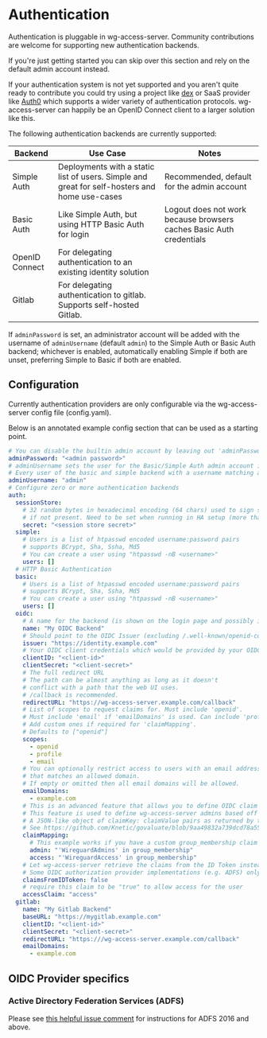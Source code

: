 # Authentication

Authentication is pluggable in wg-access-server. Community contributions are welcome
for supporting new authentication backends.

If you're just getting started you can skip over this section and rely on the default
admin account instead.

If your authentication system is not yet supported and you aren't quite ready to
contribute you could try using a project like [dex](https://github.com/dexidp/dex)
or SaaS provider like [Auth0](https://auth0.com/) which supports a wider variety of
authentication protocols. wg-access-server can happily be an OpenID Connect client
to a larger solution like this.

The following authentication backends are currently supported:

| Backend        | Use Case                                                                                      | Notes                                                               |
|----------------|-----------------------------------------------------------------------------------------------|---------------------------------------------------------------------|
| Simple Auth    | Deployments with a static list of users. Simple and great for self-hosters and home use-cases | Recommended, default for the admin account                          |
| Basic Auth     | Like Simple Auth, but using HTTP Basic Auth for login                                         | Logout does not work because browsers caches Basic Auth credentials |
| OpenID Connect | For delegating authentication to an existing identity solution                                |                                                                     |
| Gitlab         | For delegating authentication to gitlab. Supports self-hosted Gitlab.                         |                                                                     |

If `adminPassword` is set, an administrator account will be added with the username of `adminUsername` (default `admin`)
to the Simple Auth or Basic Auth backend; whichever is enabled, automatically enabling Simple if both are unset,
preferring Simple to Basic if both are enabled.

## Configuration

Currently authentication providers are only configurable via the wg-access-server
config file (config.yaml).

Below is an annotated example config section that can be used as a starting point.

```yaml
# You can disable the builtin admin account by leaving out 'adminPassword'. Requires another backend to be configured.
adminPassword: "<admin password>"
# adminUsername sets the user for the Basic/Simple Auth admin account if adminPassword is set.
# Every user of the basic and simple backend with a username matching adminUsername will have admin privileges.
adminUsername: "admin"
# Configure zero or more authentication backends
auth:
  sessionStore:
    # 32 random bytes in hexadecimal encoding (64 chars) used to sign session cookies. It's generated randomly
    # if not present. Need to be set when running in HA setup (more than one replica)
    secret: "<session store secret>"
  simple:
    # Users is a list of htpasswd encoded username:password pairs
    # supports BCrypt, Sha, Ssha, Md5
    # You can create a user using "htpasswd -nB <username>"
    users: []
  # HTTP Basic Authentication
  basic:
    # Users is a list of htpasswd encoded username:password pairs
    # supports BCrypt, Sha, Ssha, Md5
    # You can create a user using "htpasswd -nB <username>"
    users: []
  oidc:
    # A name for the backend (is shown on the login page and possibly in the devices list of the 'all devices' admin page)
    name: "My OIDC Backend"
    # Should point to the OIDC Issuer (excluding /.well-known/openid-configuration)
    issuer: "https://identity.example.com"
    # Your OIDC client credentials which would be provided by your OIDC provider
    clientID: "<client-id>"
    clientSecret: "<client-secret>"
    # The full redirect URL
    # The path can be almost anything as long as it doesn't
    # conflict with a path that the web UI uses.
    # /callback is recommended.
    redirectURL: "https://wg-access-server.example.com/callback"
    # List of scopes to request claims for. Must include 'openid'.
    # Must include 'email' if 'emailDomains' is used. Can include 'profile' to show the user's name in the UI.
    # Add custom ones if required for 'claimMapping'.
    # Defaults to ["openid"]
    scopes:
      - openid
      - profile
      - email
    # You can optionally restrict access to users with an email address
    # that matches an allowed domain.
    # If empty or omitted then all email domains will be allowed.
    emailDomains:
      - example.com
    # This is an advanced feature that allows you to define OIDC claim mapping expressions.
    # This feature is used to define wg-access-server admins based off a claim in your OIDC token.
    # A JSON-like object of claimKey: claimValue pairs as returned by the issuer is passed to the evaluation function. 
    # See https://github.com/Knetic/govaluate/blob/9aa49832a739dcd78a5542ff189fb82c3e423116/MANUAL.md for the syntax.
    claimMapping:
      # This example works if you have a custom group_membership claim which is a list of strings 
      admin: "'WireguardAdmins' in group_membership"
      access: "'WireguardAccess' in group_membership"
    # Let wg-access-server retrieve the claims from the ID Token instead of querying the UserInfo endpoint.
    # Some OIDC authorization provider implementations (e.g. ADFS) only publish claims in the ID Token.
    claimsFromIDToken: false
    # require this claim to be "true" to allow access for the user
    accessClaim: "access"
  gitlab:
    name: "My Gitlab Backend"
    baseURL: "https://mygitlab.example.com"
    clientID: "<client-id>"
    clientSecret: "<client-secret>"
    redirectURL: "https:///wg-access-server.example.com/callback"
    emailDomains:
      - example.com
```

## OIDC Provider specifics

### Active Directory Federation Services (ADFS)

Please see [this helpful issue comment](https://github.com/freifunkMUC/wg-access-server/issues/213#issuecomment-1172656633) for instructions for ADFS 2016 and above.
